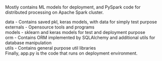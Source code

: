 Mostly contains ML models for deployment, and PySpark code for distributed processing on Apache Spark cluster.

data - Contains saved pkl, keras models, with data for simply test purpose
<br>
externals - Opensource tools and programs
<br>
models - sklearn and keras models for test and deployment purpose
<br>
orm - Contains ORM implemented by SQLAlchemy and additional utils for database manipulation
<br>
utils - Contains general purpose util libraries
<br>
Finally, app.py is the code that runs on deployment environment.
